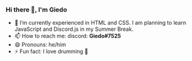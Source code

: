 ### Hi there 👋, I'm Giedo

- 🌱 I’m currently experienced in HTML and CSS. I am planning to learn JavaScript and Discord.js in my Summer Break.
- 📫 How to reach me: discord: **Giedo#7525**
- 😄 Pronouns: he/him
- ⚡ Fun fact: I love drumming 🥁
